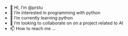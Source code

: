- 👋 Hi, I’m @prstu
- 👀 I’m interested in programming with python
- 🌱 I’m currently learning python
- 💞️ I’m looking to collaborate on on a project related to AI
- 📫 How to reach me ...

<!---
prstu/prstu is a ✨ special ✨ repository because its `README.md` (this file) appears on your GitHub profile.
You can click the Preview link to take a look at your changes.
--->
